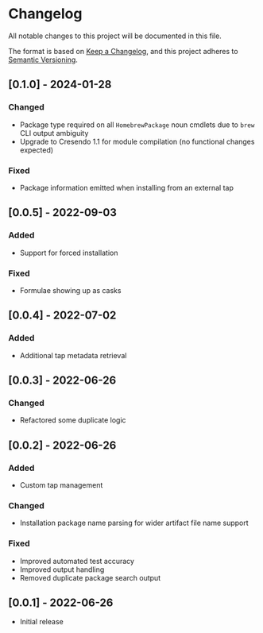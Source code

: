 # Changelog
All notable changes to this project will be documented in this file.

The format is based on [Keep a Changelog](https://keepachangelog.com/en/1.0.0/),
and this project adheres to [Semantic Versioning](https://semver.org/spec/v2.0.0.html).

## [0.1.0] - 2024-01-28
### Changed
- Package type required on all `HomebrewPackage` noun cmdlets due to `brew` CLI output ambiguity
- Upgrade to Cresendo 1.1 for module compilation (no functional changes expected)
### Fixed
- Package information emitted when installing from an external tap

## [0.0.5] - 2022-09-03
### Added
- Support for forced installation
### Fixed
- Formulae showing up as casks

## [0.0.4] - 2022-07-02
### Added
- Additional tap metadata retrieval

## [0.0.3] - 2022-06-26
### Changed
- Refactored some duplicate logic

## [0.0.2] - 2022-06-26
### Added
- Custom tap management
### Changed
- Installation package name parsing for wider artifact file name support
### Fixed
- Improved automated test accuracy
- Improved output handling
- Removed duplicate package search output

## [0.0.1] - 2022-06-26
- Initial release
